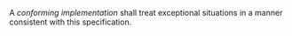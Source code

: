  



A *conforming implementation* shall treat exceptional situations in a manner consistent with this specification. 



